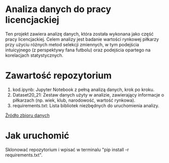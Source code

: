 # Analiza danych do pracy licencjackiej

Ten projekt zawiera analizę danych, która została wykonana jako część pracy licencjackiej. Celem analizy jest badanie wartości rynkowej piłkarzy przy użyciu różnych metod selekcji zmiennych, w tym podejścia intuicyjnego (z perspektywy fana futbolu) oraz podejścia
opartego na korelacjach statystycznych.

# Zawartość repozytorium

1. kod.ipynb: Jupyter Notebook z pełną analizą danych, krok po kroku.
2. Dataset20_21: Zestaw danych użyty w analizie, zawierający informacje o piłkarzach (np. wiek, klub, narodowość, wartość rynkowa).
3. requirements.txt: Lista bibliotek niezbędnych do uruchomienia analizy.

[Źródło zbioru danych](https://www.kaggle.com/datasets/sanjitva/predicting-soccer-player-transfer-values)

# Jak uruchomić

Sklonować repozytorium i wpisać w terminalu "pip install -r requirements.txt".
